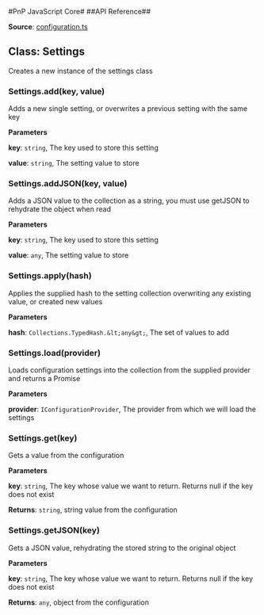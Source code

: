#PnP JavaScript Core#
##API Reference##

**Source**: [configuration.ts](../../../src/configuration/configuration.ts)

## Class: Settings
Creates a new instance of the settings class

### Settings.add(key, value) 

Adds a new single setting, or overwrites a previous setting with the same key

**Parameters**

**key**: `string`, The key used to store this setting

**value**: `string`, The setting value to store


### Settings.addJSON(key, value) 

Adds a JSON value to the collection as a string, you must use getJSON to rehydrate the object when read

**Parameters**

**key**: `string`, The key used to store this setting

**value**: `any`, The setting value to store


### Settings.apply(hash) 

Applies the supplied hash to the setting collection overwriting any existing value, or created new values

**Parameters**

**hash**: `Collections.TypedHash.&lt;any&gt;`, The set of values to add


### Settings.load(provider) 

Loads configuration settings into the collection from the supplied provider and returns a Promise

**Parameters**

**provider**: `IConfigurationProvider`, The provider from which we will load the settings


### Settings.get(key) 

Gets a value from the configuration

**Parameters**

**key**: `string`, The key whose value we want to return. Returns null if the key does not exist

**Returns**: `string`, string value from the configuration

### Settings.getJSON(key) 

Gets a JSON value, rehydrating the stored string to the original object

**Parameters**

**key**: `string`, The key whose value we want to return. Returns null if the key does not exist

**Returns**: `any`, object from the configuration